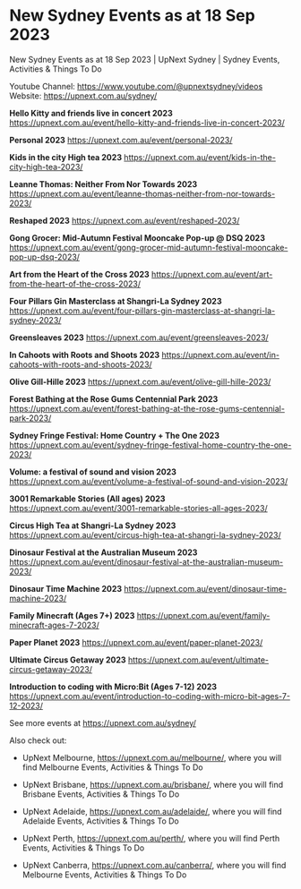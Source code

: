 # New Sydney Events as at 18 Sep 2023
New Sydney Events as at 18 Sep 2023 | UpNext Sydney | Sydney Events, Activities &amp; Things To Do

Youtube Channel: https://www.youtube.com/@upnextsydney/videos 
Website: https://upnext.com.au/sydney/


**Hello Kitty and friends live in concert 2023**
 https://upnext.com.au/event/hello-kitty-and-friends-live-in-concert-2023/

**Personal 2023**
 https://upnext.com.au/event/personal-2023/

**Kids in the city High tea 2023**
 https://upnext.com.au/event/kids-in-the-city-high-tea-2023/

**Leanne Thomas: Neither From Nor Towards 2023**
 https://upnext.com.au/event/leanne-thomas-neither-from-nor-towards-2023/

**Reshaped 2023**
 https://upnext.com.au/event/reshaped-2023/

**Gong Grocer: Mid-Autumn Festival Mooncake Pop-up @ DSQ 2023**
 https://upnext.com.au/event/gong-grocer-mid-autumn-festival-mooncake-pop-up-dsq-2023/

**Art from the Heart of the Cross 2023**
 https://upnext.com.au/event/art-from-the-heart-of-the-cross-2023/

**Four Pillars Gin Masterclass at Shangri-La Sydney 2023**
 https://upnext.com.au/event/four-pillars-gin-masterclass-at-shangri-la-sydney-2023/

**Greensleaves 2023**
 https://upnext.com.au/event/greensleaves-2023/

**In Cahoots with Roots and Shoots 2023**
 https://upnext.com.au/event/in-cahoots-with-roots-and-shoots-2023/

**Olive Gill-Hille 2023**
 https://upnext.com.au/event/olive-gill-hille-2023/

**Forest Bathing at the Rose Gums Centennial Park 2023**
 https://upnext.com.au/event/forest-bathing-at-the-rose-gums-centennial-park-2023/

**Sydney Fringe Festival: Home Country + The One 2023**
 https://upnext.com.au/event/sydney-fringe-festival-home-country-the-one-2023/

**Volume: a festival of sound and vision 2023**
 https://upnext.com.au/event/volume-a-festival-of-sound-and-vision-2023/

**3001 Remarkable Stories (All ages) 2023**
 https://upnext.com.au/event/3001-remarkable-stories-all-ages-2023/

**Circus High Tea at Shangri-La Sydney 2023**
 https://upnext.com.au/event/circus-high-tea-at-shangri-la-sydney-2023/

**Dinosaur Festival at the Australian Museum 2023**
 https://upnext.com.au/event/dinosaur-festival-at-the-australian-museum-2023/

**Dinosaur Time Machine 2023**
 https://upnext.com.au/event/dinosaur-time-machine-2023/

**Family Minecraft (Ages 7+) 2023**
 https://upnext.com.au/event/family-minecraft-ages-7-2023/

**Paper Planet 2023**
 https://upnext.com.au/event/paper-planet-2023/

**Ultimate Circus Getaway 2023**
 https://upnext.com.au/event/ultimate-circus-getaway-2023/

**Introduction to coding with Micro:Bit (Ages 7-12) 2023**
 https://upnext.com.au/event/introduction-to-coding-with-micro-bit-ages-7-12-2023/



See more events at https://upnext.com.au/sydney/


Also check out:

* UpNext Melbourne, https://upnext.com.au/melbourne/, where you will find Melbourne Events, Activities & Things To Do

* UpNext Brisbane, https://upnext.com.au/brisbane/, where you will find Brisbane Events, Activities & Things To Do

* UpNext Adelaide, https://upnext.com.au/adelaide/, where you will find Adelaide Events, Activities & Things To Do

* UpNext Perth, https://upnext.com.au/perth/, where you will find Perth Events, Activities & Things To Do

* UpNext Canberra, https://upnext.com.au/canberra/, where you will find Melbourne Events, Activities & Things To Do
